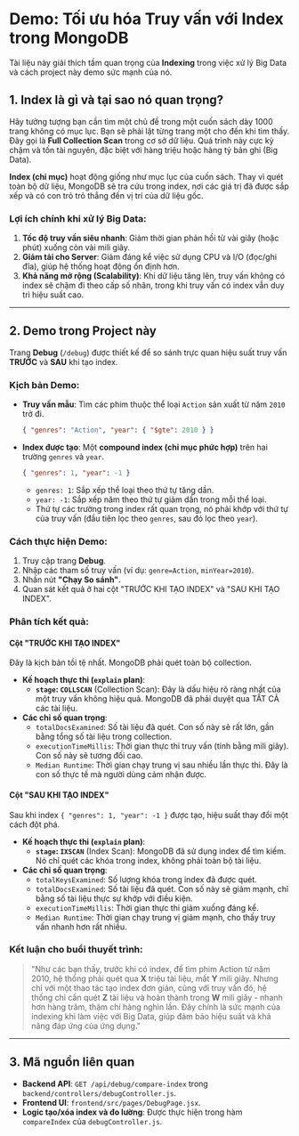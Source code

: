 # Demo: Tối ưu hóa Truy vấn với Index trong MongoDB

Tài liệu này giải thích tầm quan trọng của **Indexing** trong việc xử lý Big Data và cách project này demo sức mạnh của nó.

## 1. Index là gì và tại sao nó quan trọng?

Hãy tưởng tượng bạn cần tìm một chủ đề trong một cuốn sách dày 1000 trang không có mục lục. Bạn sẽ phải lật từng trang một cho đến khi tìm thấy. Đây gọi là **Full Collection Scan** trong cơ sở dữ liệu. Quá trình này cực kỳ chậm và tốn tài nguyên, đặc biệt với hàng triệu hoặc hàng tỷ bản ghi (Big Data).

**Index (chỉ mục)** hoạt động giống như mục lục của cuốn sách. Thay vì quét toàn bộ dữ liệu, MongoDB sẽ tra cứu trong index, nơi các giá trị đã được sắp xếp và có con trỏ trỏ thẳng đến vị trí của dữ liệu gốc.

### Lợi ích chính khi xử lý Big Data:

1.  **Tốc độ truy vấn siêu nhanh**: Giảm thời gian phản hồi từ vài giây (hoặc phút) xuống còn vài mili giây.
2.  **Giảm tải cho Server**: Giảm đáng kể việc sử dụng CPU và I/O (đọc/ghi đĩa), giúp hệ thống hoạt động ổn định hơn.
3.  **Khả năng mở rộng (Scalability)**: Khi dữ liệu tăng lên, truy vấn không có index sẽ chậm đi theo cấp số nhân, trong khi truy vấn có index vẫn duy trì hiệu suất cao.

---

## 2. Demo trong Project này

Trang **Debug** (`/debug`) được thiết kế để so sánh trực quan hiệu suất truy vấn **TRƯỚC** và **SAU** khi tạo index.

### Kịch bản Demo:

- **Truy vấn mẫu**: Tìm các phim thuộc thể loại `Action` sản xuất từ năm `2010` trở đi.
  ```json
  { "genres": "Action", "year": { "$gte": 2010 } }
  ```
- **Index được tạo**: Một **compound index (chỉ mục phức hợp)** trên hai trường `genres` và `year`.
  ```json
  { "genres": 1, "year": -1 }
  ```
  - `genres: 1`: Sắp xếp thể loại theo thứ tự tăng dần.
  - `year: -1`: Sắp xếp năm theo thứ tự giảm dần trong mỗi thể loại.
  - Thứ tự các trường trong index rất quan trọng, nó phải khớp với thứ tự của truy vấn (đầu tiên lọc theo `genres`, sau đó lọc theo `year`).

### Cách thực hiện Demo:

1.  Truy cập trang **Debug**.
2.  Nhập các tham số truy vấn (ví dụ: `genre=Action`, `minYear=2010`).
3.  Nhấn nút **"Chạy So sánh"**.
4.  Quan sát kết quả ở hai cột "TRƯỚC KHI TẠO INDEX" và "SAU KHI TẠO INDEX".

### Phân tích kết quả:

#### Cột "TRƯỚC KHI TẠO INDEX"

Đây là kịch bản tồi tệ nhất. MongoDB phải quét toàn bộ collection.

- **Kế hoạch thực thi (`explain` plan)**:
  - **`stage`: `COLLSCAN`** (Collection Scan): Đây là dấu hiệu rõ ràng nhất của một truy vấn không hiệu quả. MongoDB đã phải duyệt qua TẤT CẢ các tài liệu.
- **Các chỉ số quan trọng**:
  - `totalDocsExamined`: Số tài liệu đã quét. Con số này sẽ rất lớn, gần bằng tổng số tài liệu trong collection.
  - `executionTimeMillis`: Thời gian thực thi truy vấn (tính bằng mili giây). Con số này sẽ tương đối cao.
  - `Median Runtime`: Thời gian chạy trung vị sau nhiều lần thực thi. Đây là con số thực tế mà người dùng cảm nhận được.

#### Cột "SAU KHI TẠO INDEX"

Sau khi index `{ "genres": 1, "year": -1 }` được tạo, hiệu suất thay đổi một cách đột phá.

- **Kế hoạch thực thi (`explain` plan)**:
  - **`stage`: `IXSCAN`** (Index Scan): MongoDB đã sử dụng index để tìm kiếm. Nó chỉ quét các khóa trong index, không phải toàn bộ tài liệu.
- **Các chỉ số quan trọng**:
  - `totalKeysExamined`: Số lượng khóa trong index đã được quét.
  - `totalDocsExamined`: Số tài liệu đã quét. Con số này sẽ giảm mạnh, chỉ bằng số tài liệu thực sự khớp với điều kiện.
  - `executionTimeMillis`: Thời gian thực thi giảm xuống đáng kể.
  - `Median Runtime`: Thời gian chạy trung vị giảm mạnh, cho thấy truy vấn nhanh hơn rất nhiều.

### Kết luận cho buổi thuyết trình:

> "Như các bạn thấy, trước khi có index, để tìm phim Action từ năm 2010, hệ thống phải quét qua **X** triệu tài liệu, mất **Y** mili giây. Nhưng chỉ với một thao tác tạo index đơn giản, cũng với truy vấn đó, hệ thống chỉ cần quét **Z** tài liệu và hoàn thành trong **W** mili giây - nhanh hơn hàng trăm, thậm chí hàng nghìn lần. Đây chính là sức mạnh của indexing khi làm việc với Big Data, giúp đảm bảo hiệu suất và khả năng đáp ứng của ứng dụng."

---

## 3. Mã nguồn liên quan

- **Backend API**: `GET /api/debug/compare-index` trong `backend/controllers/debugController.js`.
- **Frontend UI**: `frontend/src/pages/DebugPage.jsx`.
- **Logic tạo/xóa index và đo lường**: Được thực hiện trong hàm `compareIndex` của `debugController.js`.
